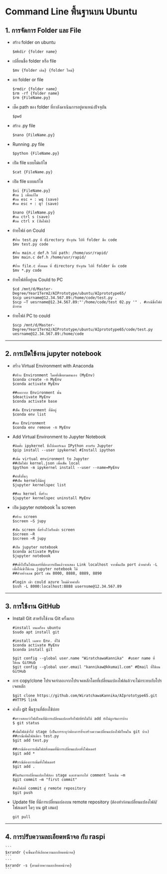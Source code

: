 # **Command Line พื้นฐานบน Ubuntu**


## 1. การจัดการ Folder และ File

- สร้าง folder on ubuntu

    ```
    $mkdir {folder name}
    ```
    
- เปลี่ยนชื่อ folder หรือ file

    ```
    $mv {folder เดิม} {folder ใหม่}
    ```

- ลบ folder or file

    ```
    $rmdir {folder name}
    $rm -rf {folder name}
    $rm {FileName.py}
    ```
- เช็ค path ของ folder ที่กาลังดาเนินการอยู่ตาแหน่งปัจจุบัน

    ```
    $pwd
    ```
- สร้าง .py file

    ```
    $nano {FileName.py}
    ```

- Running .py file

    ```
    $python {FileName.py}
    ```

- เปิด file แบบไม่แก้ไข

    ```
    $cat {FileName.py}
    ```

- เปิด file แบบแก้ไข

    ```
    $vi {FileName.py}
    #กด i เพื่อแก้ไข
    #กด esc + : wq (save)
    #กด esc + : q! (save)

    $nano {FileName.py}
    #กด ctrl s (save)
    #กด ctrl x (ปิดไฟล์)
    ```
- ย้ายไฟล์ on Could

    ```
    #ย้ำย test.py ที่ directory ปัจจุบัน ไปที่ folder ชื่อ code
    $mv test.py code

    #ย้ำย main.c def.h ไปที่ path: /home/usr/rapid/
    $mv main.c def.h /home/usr/rapid/

    #ย้ำย file.c ทั้งหมด ที่ directory ปัจจุบัน ไปที่ folder ชื่อ code
    $mv *.py code
    ```

- ย้ายไฟล์ที่อยู่บน Could to PC 

    ```
   $cd /mnt/d/Master-Degree/Year1Term2/AIPrototype/ubuntu/AIprototype65/
   $scp uesrname@12.34.567.89:/home/code/test.py .
   $scp –T uesrname@12.34.567.89:"'/home/code/test 02.py '" . #กรณีชื่อไฟล์มีวรรค
    ```

- ย้ายไฟล์ PC to could

  ```
  $scp /mnt/d/Master-Degree/Year1Term2/AIPrototype/ubuntu/AIprototype65/code/test.py uesrname@12.34.567.89:/home/code
  ```

---

## 2. การเปิดใช้งาน jupyter notebook ##

- สร้ำง Virtual Environment with Anaconda

    ```
    #สร้าง Environment โดยตั้งชื่อตามตนเอง (MyEnv)
    $conda create -n MyEnv
    $conda activate MyEnv

    ##ออกจาก Environment นั้น
    $deactivate MyEnv 
    $conda activate base 

    #เช็ค Environment ที่มีอยู่
    $conda env list

    #ลบ Environment
    $conda env remove -n MyEnv
    ```

- Add Virtual Environment to Jupyter Notebook

    ```
    #ติดตั้ง ipykernel ซึ่งให้เคอร์เนล IPython สาหรับ Jupyter
    $pip install --user ipykernel #Install ipython

    #เพิ่ม virtual environment to Jupyter 
    ##เปิดไฟล์ kernel.json เพื่อเช็ค local
    $python -m ipykernel install --user --name=MyEnv
    
    #คำสั่งอื่นๆ
    ##เช็ค kernelที่มีอยู่
    $jupyter kernelspec list 

    ##ลบ kernel ที่สร้าง
    $jupyter kernelspec uninstall MyEnv
    ```

- เปิด jupyter notebook ใน screen

    ```
    #สร้าง screen
    $screen –S jupy 

    #เช็ค screen ที่สร้ำงไว้หรือเข้า screen
    $screen –R
    $screen –R jupy 

    #เปิด jupyter notebook
    $conda activate MyEnv
    $jupyter notebook

    ##เข้ำไปในโฟล์เดอร์ที่ต้องการเปิดแล้วจะแสดง Link localhost จากนั้นเปิด port ด้วยคำสั่ง -L เพื่อให้เข้าใช้งาน jupyter notebook ได้ 
    ##ตัวอย้างเลข port เช่น 8000, 8888, 8889, 8890 

    #login เข้า could azure ใหม่ด้วยคำสั่ง
    $ssh -L 8000:localhost:8888 usernsme@12.34.567.89
    ```

---

## 3. การใช้งาน GitHub ##

- Install Git สาหรับใช้งาน Git ครั้งแรก

    ```
    #install บนเครื่อง ubuntu 
    $sudo apt install git  

    #install เฉพาะ Env. ที่ใช้
    $conda activate MyEnv
    $conda install git

    $git config --global user.name "WiratchawaKannika"  #user name ที่ใช้บน GitHub
    $git config --global user.email "kannikaw@kkumail.com" #Email ที่ใช้บน GitHub
    ``` 

- การ copy/clone โปรเจคจำลองจากโปรเจคหลักโดยที่เปลี่ยนแปลงไฟล์แล้วจะไม่กระทบกับโปรเจคหลัก 

    ```
    $git clone https://github.com/WiratchawaKannika/AIprototype65.git #HTTPS link
    ```

- คำสั่ง git พื้นฐานที่ต้องใช้บ่อย

    ```
    #ตรวจสอบว่าไฟล์ไหนที่มีการเปลี่ยนแปลงหรือไฟล์ที่ยังไม่ได้ add ยังไม่ถูกจัดการบ้าง
    $ git status

    #เพิ่มไฟล์เข้าไป stage (เป็นการระบุว่าต้องการที่จะสร้างความเปลี่ยนแปลงไฟล์ไหนใน git บ้าง)
    ##กรณีเพิ่มไฟล์เดียว test.py
    $git add test.py 

    ##กรณีต้องการเพิ่มไฟล์ทั้งหมดที่มีการเปลี่ยนแปลงทั้งโฟลเดอร์
    $git add *      

    ##กรณีต้องการเพิ่มทั้งโฟลเดอร์
    $git add . 

    #ยืนยันการเปลี่ยนแปลงไฟล์ลง stage และสามารถใส่ comment โดยเติม –m
    $git commit –m "first commit"

    #ส่งไฟล์ที่ commit สู่ remote repository
    $git push
    ```

- Update file ที่มีการเปลี่ยนแปลงบน remote repository (ต้องทำก่อนเปลี่ยนแปลงไฟล์/โฟลเดอร์ ใดๆ บน git เสมอ)

    ```
    git pull
    ```

---
## 4. การปรับความละเอียดหน้าจอ กับ raspi

    ```
    $xrandr {จะขึ้นมาให้เลือกความละเอียดหน้าจอ}
    ```
    ```
    $xrandr -s {ตามด้วยความละเอียดหน้าจอ}
    ```

